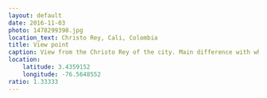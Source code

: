 ```yaml
---
layout: default
date: 2016-11-03
photo: 1478299398.jpg
location_text: Christo Rey, Cali, Colombia
title: View point
caption: View from the Christo Rey of the city. Main difference with what I have seen so far in Colombia? It is so flat! The city is not built in the mountains but next to them.
location:
    latitude: 3.4359152
    longitude: -76.5648552
ratio: 1.33333
---
```

